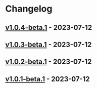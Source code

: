 # Changelog

<!-- [NEXT_ENTRY] -->

## [v1.0.4-beta.1](RaianGil/MyWalletDemo?version=GTv1.0.4-beta.1) - 2023-07-12



## [v1.0.3-beta.1](RaianGil/MyWalletDemo?version=GTv1.0.3-beta.1) - 2023-07-12



## [v1.0.2-beta.1](RaianGil/MyWalletDemo?version=GTv1.0.2-beta.1) - 2023-07-12



## [v1.0.1-beta.1](RaianGil/MyWalletDemo?version=GTv1.0.1-beta.1) - 2023-07-12


